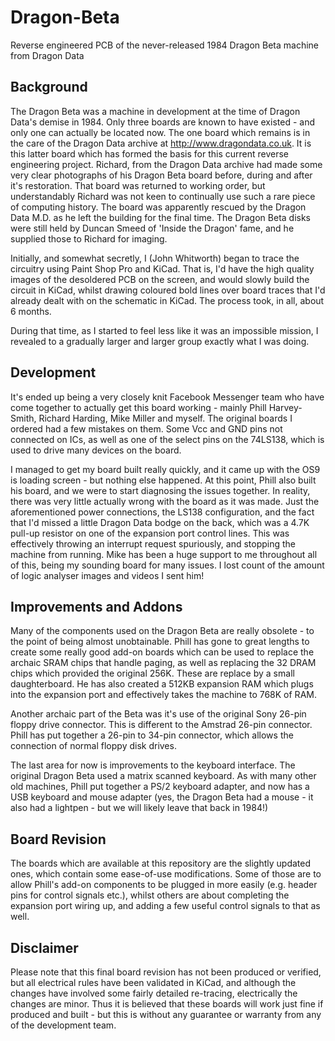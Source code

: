 # Dragon-Beta
Reverse engineered PCB of the never-released 1984 Dragon Beta machine from Dragon Data

## Background
The Dragon Beta was a machine in development at the time of Dragon Data's demise in 1984. Only three boards are known to have existed - and only one can actually be located now. The one board which remains is in the care of the Dragon Data archive at http://www.dragondata.co.uk. It is this latter board which has formed the basis for this current reverse engineering project. Richard, from the Dragon Data archive had made some very clear photographs of his Dragon Beta board before, during and after it's restoration. That board was returned to working order, but understandably Richard was not keen to continually use such a rare piece of computing history. The board was apparently rescued by the Dragon Data M.D. as he left the building for the final time. The Dragon Beta disks were still held by Duncan Smeed of 'Inside the Dragon' fame, and he supplied those to Richard for imaging.

Initially, and somewhat secretly, I (John Whitworth) began to trace the circuitry using Paint Shop Pro and KiCad. That is, I'd have the high quality images of the desoldered PCB on the screen, and would slowly build the circuit in KiCad, whilst drawing coloured bold lines over board traces that I'd already dealt with on the schematic in KiCad. The process took, in all, about 6 months.

During that time, as I started to feel less like it was an impossible mission, I revealed to a gradually larger and larger group exactly what I was doing.

## Development

It's ended up being a very closely knit Facebook Messenger team who have come together to actually get this board working - mainly Phill Harvey-Smith, Richard Harding, Mike Miller and myself. The original boards I ordered had a few mistakes on them. Some Vcc and GND pins not connected on ICs, as well as one of the select pins on the 74LS138, which is used to drive many devices on the board.

I managed to get my board built really quickly, and it came up with the OS9 is loading screen - but nothing else happened. At this point, Phill also built his board, and we were to start diagnosing the issues together. In reality, there was very little actually wrong with the board as it was made. Just the aforementioned power connections, the LS138 configuration, and the fact that I'd missed a little Dragon Data bodge on the back, which was a 4.7K pull-up resistor on one of the expansion port control lines. This was effectively throwing an interrupt request spuriously, and stopping the machine from running. Mike has been a huge support to me throughout all of this, being my sounding board for many issues. I lost count of the amount of logic analyser images and videos I sent him!

## Improvements and Addons

Many of the components used on the Dragon Beta are really obsolete - to the point of being almost unobtainable. Phill has gone to great lengths to create some really good add-on boards which can be used to replace the archaic SRAM chips that handle paging, as well as replacing the 32 DRAM chips which provided the original 256K. These are replace by a small daughterboard. He has also created a 512KB expansion RAM which plugs into the expansion port and effectively takes the machine to 768K of RAM.

Another archaic part of the Beta was it's use of the original Sony 26-pin floppy drive connector. This is different to the Amstrad 26-pin connector. Phill has put together a 26-pin to 34-pin connector, which allows the connection of normal floppy disk drives.

The last area for now is improvements to the keyboard interface. The original Dragon Beta used a matrix scanned keyboard. As with many other old machines, Phill put together a PS/2 keyboard adapter, and now has a USB keyboard and mouse adapter (yes, the Dragon Beta had a mouse - it also had a lightpen - but we will likely leave that back in 1984!)

## Board Revision

The boards which are available at this repository are the slightly updated ones, which contain some ease-of-use modifications. Some of those are to allow Phill's add-on components to be plugged in more easily (e.g. header pins for control signals etc.), whilst others are about completing the expansion port wiring up, and adding a few useful control signals to that as well.

## Disclaimer

Please note that this final board revision has not been produced or verified, but all electrical rules have been validated in KiCad, and although the changes have involved some fairly detailed re-tracing, electrically the changes are minor. Thus it is believed that these boards will work just fine if produced and built - but this is without any guarantee or warranty from any of the development team.
